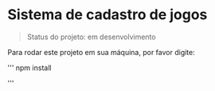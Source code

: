 <h1>Sistema de cadastro de jogos</h1>

>Status do projeto: em desenvolvimento

Para rodar este projeto em sua máquina, por favor digite:

'''
npm install

'''



